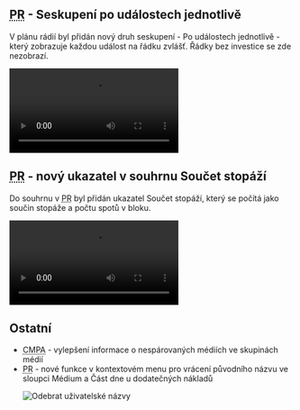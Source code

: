 ﻿---
categories: [fenix]
layout: fenix
---
## <abbr title="Plán rádií">PR</abbr> - Seskupení po událostech jednotlivě
V plánu rádií byl přidán nový druh seskupení - Po událostech jednotlivě - který zobrazuje každou událost na řádku zvlášť. Řádky bez investice se zde nezobrazí.

<video src="{{site.url}}/data/poudalostechjednotlive.mp4" type="video/mp4" controls>Seskupení po událostech jednotlivě</video>


## <abbr title="Plán rádií">PR</abbr> - nový ukazatel v souhrnu Součet stopáží
Do souhrnu v <abbr title="Plán rádií">PR</abbr> byl přidán ukazatel Součet stopáží, který se počítá jako součin stopáže a počtu spotů v bloku.

<video src="{{site.url}}/data/soucetstopazicombo.mp4" type="video/mp4" controls>Součet stopáží</video>

## Ostatní
<ul>
<li><abbr title="Crossmediální postanalýza">CMPA</abbr> - vylepšení informace o nespárovaných médiích ve skupinách médií</li>
<li><abbr title="Plán rádií">PR</abbr> - nové funkce v kontextovém menu pro vrácení původního názvu ve sloupci Médium a Část dne u dodatečných nákladů</li>

![Odebrat uživatelské názvy]({{site.url}}/data/dodatecneodebratuziv.png "Odebrat uživatelské názvy")
</ul>
